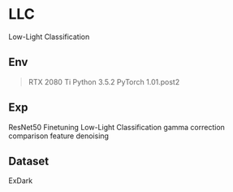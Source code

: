 # LLC
Low-Light Classification

## Env
> RTX 2080 Ti
> Python 3.5.2
> PyTorch 1.01.post2

## Exp
ResNet50 Finetuning
Low-Light Classification
gamma correction comparison
feature denoising

## Dataset
ExDark
